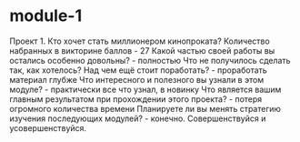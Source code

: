 # module-1
Проект 1. Кто хочет стать миллионером кинопроката?
Количество набранных в викторине баллов - 27
Какой частью своей работы вы остались особенно довольны? - полностью
Что не получилось сделать так, как хотелось? Над чем ещё стоит поработать? - проработать материал глубже
Что интересного и полезного вы узнали в этом модуле? - практически все что узнал, в новинку
Что является вашим главным результатом при прохождении этого проекта? - потеря огромного количества времени
Планируете ли вы менять стратегию изучения последующих модулей? - конечно. Совершенствуйся и усовершенствуйся.
